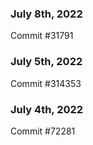 ### July 8th, 2022

Commit #31791

### July 5th, 2022

Commit #314353


### July 4th, 2022

Commit #72281

